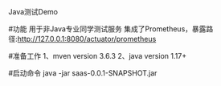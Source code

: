 Java测试Demo

#功能
用于非Java专业同学测试服务
集成了Prometheus，暴露路径:http://127.0.0.1:8080/actuator/prometheus

#准备工作
1、mven version 3.6.3
2、java version 1.17+

#启动命令
java -jar saas-0.0.1-SNAPSHOT.jar
